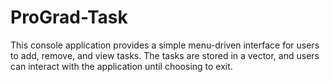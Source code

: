 # ProGrad-Task
This console application provides a simple menu-driven interface for users to add, remove, and view tasks. The tasks are stored in a vector, and users can interact with the application until choosing to exit.
